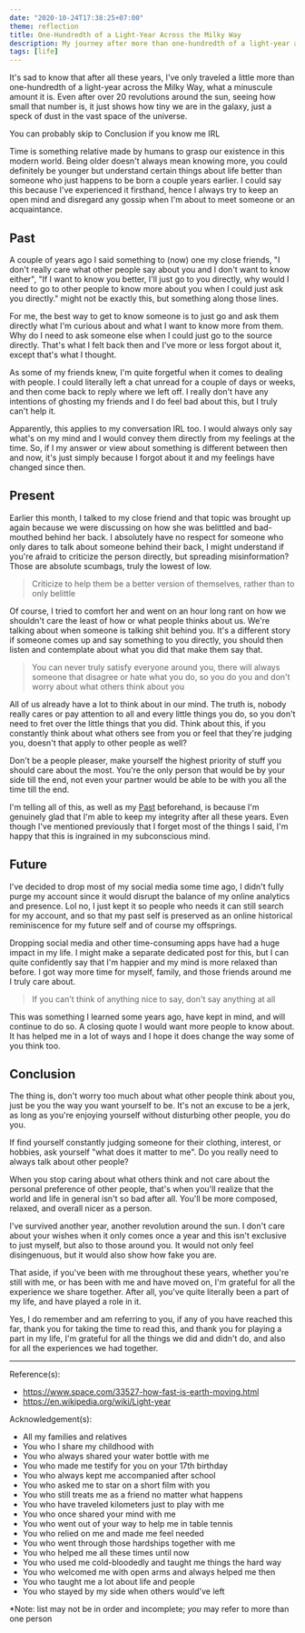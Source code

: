 ```yaml
---
date: "2020-10-24T17:38:25+07:00"
theme: reflection
title: One-Hundredth of a Light-Year Across the Milky Way
description: My journey after more than one-hundredth of a light-year across the Milky Way or over 20 revolutions around the sun
tags: [life]
---
```


It's sad to know that after all these years, I've only traveled a little more than one-hundredth of a light-year across the Milky Way, what a minuscule amount it is. Even after over 20 revolutions around the sun, seeing how small that number is, it just shows how tiny we are in the galaxy, just a speck of dust in the vast space of the universe.

<section data-info="note">
  <p>You can probably skip to Conclusion if you know me IRL</p>
</section>

Time is something relative made by humans to grasp our existence in this modern world. Being older doesn't always mean knowing more, you could definitely be younger but understand certain things about life better than someone who just happens to be born a couple years earlier. I could say this because I've experienced it firsthand, hence I always try to keep an open mind and disregard any gossip when I'm about to meet someone or an acquaintance.

## Past

A couple of years ago I said something to (now) one my close friends, "I don't really care what other people say about you and I don't want to know either", "If I want to know you better, I'll just go to you directly, why would I need to go to other people to know more about you when I could just ask you directly." might not be exactly this, but something along those lines.

For me, the best way to get to know someone is to just go and ask them directly what I'm curious about and what I want to know more from them. Why do I need to ask someone else when I could just go to the source directly. That's what I felt back then and I've more or less forgot about it, except that's what I thought.

As some of my friends knew, I'm quite forgetful when it comes to dealing with people. I could literally left a chat unread for a couple of days or weeks, and then come back to reply where we left off. I really don't have any intentions of ghosting my friends and I do feel bad about this, but I truly can't help it.

Apparently, this applies to my conversation IRL too. I would always only say what's on my mind and I would convey them directly from my feelings at the time. So, if I my answer or view about something is different between then and now, it's just simply because I forgot about it and my feelings have changed since then.

## Present

Earlier this month, I talked to my close friend and that topic was brought up again because we were discussing on how she was belittled and bad-mouthed behind her back. I absolutely have no respect for someone who only dares to talk about someone behind their back, I might understand if you're afraid to criticize the person directly, but spreading misinformation? Those are absolute scumbags, truly the lowest of low.

> Criticize to help them be a better version of themselves, rather than to only belittle

Of course, I tried to comfort her and went on an hour long rant on how we shouldn't care the least of how or what people thinks about us. We're talking about when someone is talking shit behind you. It's a different story if someone comes up and say something to you directly, you should then listen and contemplate about what you did that make them say that.

> You can never truly satisfy everyone around you, there will always someone that disagree or hate what you do, so you do you and don't worry about what others think about you

All of us already have a lot to think about in our mind. The truth is, nobody really cares or pay attention to all and every little things you do, so you don't need to fret over the little things that you did. Think about this, if you constantly think about what others see from you or feel that they're judging you, doesn't that apply to other people as well?

Don't be a people pleaser, make yourself the highest priority of stuff you should care about the most. You're the only person that would be by your side till the end, not even your partner would be able to be with you all the time till the end.

I'm telling all of this, as well as my [Past](#past) beforehand, is because I'm genuinely glad that I'm able to keep my integrity after all these years. Even though I've mentioned previously that I forget most of the things I said, I'm happy that this is ingrained in my subconscious mind.

## Future

I've decided to drop most of my social media some time ago, I didn't fully purge my account since it would disrupt the balance of my online analytics and presence. Lol no, I just kept it so people who needs it can still search for my account, and so that my past self is preserved as an online historical reminiscence for my future self and of course my offsprings.

Dropping social media and other time-consuming apps have had a huge impact in my life. I might make a separate dedicated post for this, but I can quite confidently say that I'm happier and my mind is more relaxed than before. I got way more time for myself, family, and those friends around me I truly care about.

> If you can't think of anything nice to say, don't say anything at all

This was something I learned some years ago, have kept in mind, and will continue to do so. A closing quote I would want more people to know about. It has helped me in a lot of ways and I hope it does change the way some of you think too.

## Conclusion

The thing is, don't worry too much about what other people think about you, just be you the way you want yourself to be. It's not an excuse to be a jerk, as long as you're enjoying yourself without disturbing other people, you do you.

If find yourself constantly judging someone for their clothing, interest, or hobbies, ask yourself "what does it matter to me". Do you really need to always talk about other people?

When you stop caring about what others think and not care about the personal preference of other people, that's when you'll realize that the world and life in general isn't so bad after all. You'll be more composed, relaxed, and overall nicer as a person.

I've survived another year, another revolution around the sun. I don't care about your wishes when it only comes once a year and this isn't exclusive to just myself, but also to those around you. It would not only feel disingenuous, but it would also show how fake you are.

That aside, if you've been with me throughout these years, whether you're still with me, or has been with me and have moved on, I'm grateful for all the experience we share together. After all, you've quite literally been a part of my life, and have played a role in it.

Yes, I do remember and am referring to you, if any of you have reached this far, thank you for taking the time to read this, and thank you for playing a part in my life, I'm grateful for all the things we did and didn't do, and also for all the experiences we had together.

***
Reference(s):

- <https://www.space.com/33527-how-fast-is-earth-moving.html>
- <https://en.wikipedia.org/wiki/Light-year>

Acknowledgement(s):

- All my families and relatives
- You who I share my childhood with
- You who always shared your water bottle with me
- You who made me testify for you on your 17th birthday
- You who always kept me accompanied after school
- You who asked me to star on a short film with you
- You who still treats me as a friend no matter what happens
- You who have traveled kilometers just to play with me
- You who once shared your mind with me
- You who went out of your way to help me in table tennis
- You who relied on me and made me feel needed
- You who went through those hardships together with me
- You who helped me all these times until now
- You who used me cold-bloodedly and taught me things the hard way
- You who welcomed me with open arms and always helped me then
- You who taught me a lot about life and people
- You who stayed by my side when others would've left

\*Note: list may not be in order and incomplete; *you* may refer to more than one person
